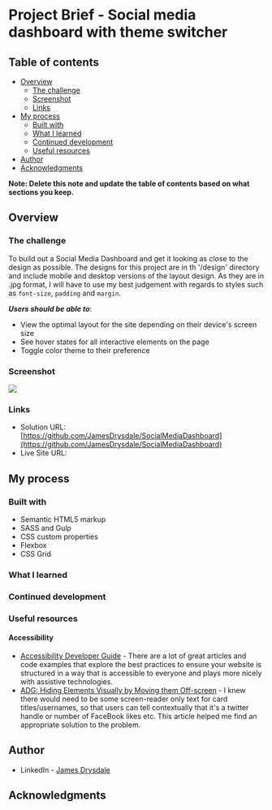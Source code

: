 # Project Brief - Social media dashboard with theme switcher

## Table of contents

- [Overview](#overview)
  - [The challenge](#the-challenge)
  - [Screenshot](#screenshot)
  - [Links](#links)
- [My process](#my-process)
  - [Built with](#built-with)
  - [What I learned](#what-i-learned)
  - [Continued development](#continued-development)
  - [Useful resources](#useful-resources)
- [Author](#author)
- [Acknowledgments](#acknowledgments)

**Note: Delete this note and update the table of contents based on what sections you keep.**

## Overview

### The challenge

To build out a Social Media Dashboard and get it looking as close to the design as possible. The designs for this project are in th '/design' directory and include mobile and desktop versions of the layout design. As they are in .jpg format, I will have to use my best judgement with regards to styles such as `font-size`, `padding` and `margin`.

***Users should be able to***:

- View the optimal layout for the site depending on their device's screen size
- See hover states for all interactive elements on the page
- Toggle color theme to their preference

### Screenshot

![](./screenshot.jpg)


### Links

- Solution URL: [https://github.com/JamesDrysdale/SocialMediaDashboard](https://github.com/JamesDrysdale/SocialMediaDashboard)
- Live Site URL: [](https://your-live-site-url.com)

## My process

### Built with

- Semantic HTML5 markup
- SASS and Gulp
- CSS custom properties
- Flexbox
- CSS Grid


### What I learned


### Continued development



### Useful resources

#### Accessibility

- [Accessibility Developer Guide](https://www.accessibility-developer-guide.com/) - There are a lot of great articles and code examples that explore the best practices to ensure your website is structured in a way that is accessible to everyone and plays more nicely with assistive technologies. 
- [ADG: Hiding Elements Visually by Moving them Off-screen](https://www.accessibility-developer-guide.com/examples/hiding-elements/visually/) - I knew there would need to be some screen-reader only text for card titles/usernames, so that users can tell contextually that it's a twitter handle or number of FaceBook likes etc. This article helped me find an appropriate solution to the problem.

## Author

- LinkedIn - [James Drysdale](https://www.linkedin.com/in/james-drysdale/)

## Acknowledgments







